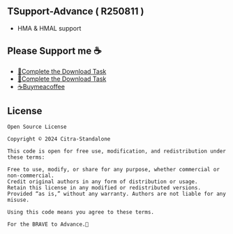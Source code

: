 ## TSupport-Advance ( R250811 )
- HMA & HMAL support

## Please Support me ☕
- [📁Complete the Download Task](https://upfiles.com/kdkkd)
- [📁Complete the Download Task](https://upfiles.com/Cq2E)
- [☕Buymeacoffee](https://coff.ee/citra_standalone)

## License

```
Open Source License

Copyright © 2024 Citra-Standalone

This code is open for free use, modification, and redistribution under these terms:

Free to use, modify, or share for any purpose, whether commercial or non-commercial.
Credit original authors in any form of distribution or usage.
Retain this license in any modified or redistributed versions.
Provided “as is,” without any warranty. Authors are not liable for any misuse.

Using this code means you agree to these terms.
```
```
For the BRAVE to Advance.🍻
```
